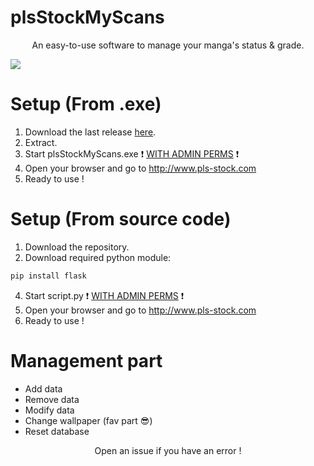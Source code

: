 # plsStockMyScans
<p align="center">An easy-to-use software to manage your manga's status & grade.</p>

<img src="https://user-images.githubusercontent.com/62818208/168638801-85bc1481-9b20-4a1d-ac95-2e3b6c24feda.png">

# Setup (From .exe)
1. Download the last release <a href="https://github.com/akira-trinity/plsStockMyScans/releases" target="_blank">here</a>.
2. Extract.
3. Start plsStockMyScans.exe ❗ <ins>WITH ADMIN PERMS</ins> ❗
4. Open your browser and go to http://www.pls-stock.com
5. Ready to use !

# Setup (From source code)


1. Download the repository.
2. Download required python module:
```diff
pip install flask
```
4. Start script.py ❗ <ins>WITH ADMIN PERMS</ins> ❗
5. Open your browser and go to http://www.pls-stock.com
6. Ready to use !

# Management part
* Add data
* Remove data
* Modify data
* Change wallpaper (fav part 😎)
* Reset database 

<p align="center">Open an issue if you have an error !</p>


